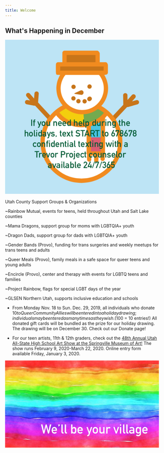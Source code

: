 ```yaml
---
title: Welcome
---
```

 
## What's Happening in December 

![holiday self care](files/holiday-self-care.jpg)

Utah County Support Groups & Organizations

~Rainbow Mutual, events for teens, held throughout Utah and Salt Lake counties

~Mama Dragons, support group for moms with LGBTQIA+ youth

~Dragon Dads, support group for dads with LGBTQIA+ youth

~Gender Bands (Provo), funding for trans surgeries and weekly meetups for trans teens and adults

~Queer Meals (Provo), family meals in a safe space for queer teens and young adults

~Encircle (Provo), center and therapy with events for LGBTQ teens and families

~Project Rainbow, flags for special LGBT days of the year

~GLSEN Northern Utah, supports inclusive education and schools

- From Monday Nov. 18 to Sun. Dec. 29, 2019, all individuals who donate $10 to Queer Community Allies will be entered into a holiday drawing; individuals may be entered as many times as they wish. ($100 = 10 entries!) All donated gift cards will be bundled as the prize for our holiday drawing. The drawing will be on December 30. Check out our Donate page! 

- For our teen artists, 11th & 12th graders, check out the [48th Annual Utah All-State High School Art Show at the Springville Museum of Art!](http://www.smofa.org/48th-high-school-art-show.php?fbclid=IwAR2dvRZwKAssmxs2dy1iTCgUC68VnJ3xFrk-sLDcx8uWzxbWj2_wAYlJ6Cs) The show runs February 9, 2020-March 22, 2020. Online entry form available Friday, January 3, 2020.

![we'll be your village](files/rainbow-banner.jpeg)

